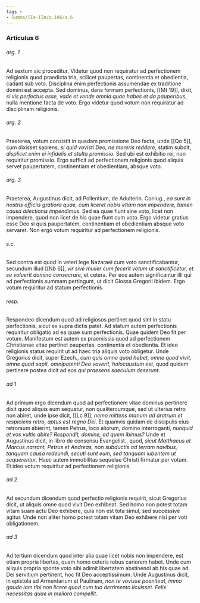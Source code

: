 ```yaml
---
tags : 
- Summa/IIa-IIæ/q.186/a.6
---
```


### Articulus 6

###### arg. 1
Ad sextum sic proceditur. Videtur quod non requiratur ad perfectionem religionis quod praedicta tria, scilicet paupertas, continentia et obedientia, cadant sub voto. Disciplina enim perfectionis assumendae ex traditione domini est accepta. Sed dominus, dans formam perfectionis, [[Mt 19]], dixit, *si vis perfectus esse, vade et vende omnia quae habes et da pauperibus*, nulla mentione facta de voto. Ergo videtur quod votum non requiratur ad disciplinam religionis.

###### arg. 2
Praeterea, votum consistit in quadam promissione Deo facta, unde [[Qo 5]], cum dixisset sapiens, *si quid vovisti Deo, ne moreris reddere*, statim subdit, *displicet enim ei infidelis et stulta promissio*. Sed ubi est exhibitio rei, non requiritur promissio. Ergo sufficit ad perfectionem religionis quod aliquis servet paupertatem, continentiam et obedientiam, absque voto.

###### arg. 3
Praeterea, Augustinus dicit, ad Pollentium, de Adulterin. Coniug., *ea sunt in nostris officiis gratiora quae, cum liceret nobis etiam non impendere, tamen causa dilectionis impendimus*. Sed ea quae fiunt sine voto, licet non impendere, quod non licet de his quae fiunt cum voto. Ergo videtur gratius esse Deo si quis paupertatem, continentiam et obedientiam absque voto servaret. Non ergo votum requiritur ad perfectionem religionis.

###### s.c.
Sed contra est quod in veteri lege Nazaraei cum voto sanctificabantur, secundum illud [[Nb 6]], *vir sive mulier cum fecerit votum ut sanctificetur, et se voluerit domino consecrare,* et cetera. Per eos autem significantur illi qui ad perfectionis summam pertingunt, ut dicit Glossa Gregorii ibidem. Ergo votum requiritur ad statum perfectionis.

###### resp.
Respondeo dicendum quod ad religiosos pertinet quod sint in statu perfectionis, sicut ex supra dictis patet. Ad statum autem perfectionis requiritur obligatio ad ea quae sunt perfectionis. Quae quidem Deo fit per votum. Manifestum est autem ex praemissis quod ad perfectionem Christianae vitae pertinet paupertas, continentia et obedientia. Et ideo religionis status requirit ut ad haec tria aliquis voto obligetur. Unde Gregorius dicit, super Ezech., *cum quis omne quod habet, omne quod vivit, omne quod sapit, omnipotenti Deo voverit, holocaustum est*, quod quidem pertinere postea dicit ad eos *qui praesens saeculum deserunt*.

###### ad 1
Ad primum ergo dicendum quod ad perfectionem vitae dominus pertinere dixit quod aliquis eum sequatur, non qualitercumque, sed ut ulterius retro non abiret, unde ipse dicit, [[Lc 9]], *nemo mittens manum ad aratrum et respiciens retro, aptus est regno Dei*. Et quamvis quidam de discipulis eius retrorsum abierint, tamen Petrus, loco aliorum, domino interroganti, *nunquid et vos vultis abire? Respondit, domine, ad quem ibimus?* Unde et Augustinus dicit, in libro de consensu Evangelist., quod, *sicut Matthaeus et Marcus narrant, Petrus et Andreas, non subductis ad terram navibus, tanquam causa redeundi, secuti sunt eum, sed tanquam iubentem ut sequerentur*. Haec autem immobilitas sequelae Christi firmatur per votum. Et ideo votum requiritur ad perfectionem religionis.

###### ad 2
Ad secundum dicendum quod perfectio religionis requirit, sicut Gregorius dicit, ut aliquis omne quod vivit Deo exhibeat. Sed homo non potest totam vitam suam actu Deo exhibere, quia non est tota simul, sed successive agitur. Unde non aliter homo potest totam vitam Deo exhibere nisi per voti obligationem.

###### ad 3
Ad tertium dicendum quod inter alia quae licet nobis non impendere, est etiam propria libertas, quam homo ceteris rebus cariorem habet. Unde cum aliquis propria sponte voto sibi adimit libertatem abstinendi ab his quae ad Dei servitium pertinent, hoc fit Deo acceptissimum. Unde Augustinus dicit, in epistola ad Armentarium et Paulinam, *non te vovisse poeniteat, immo gaude iam tibi non licere quod cum tuo detrimento licuisset. Felix necessitas quae in meliora compellit*.

